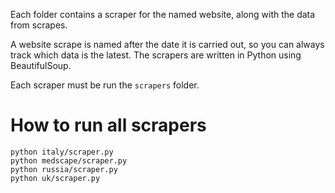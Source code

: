 Each folder contains a scraper for the named website, along with the data from scrapes.

A website scrape is named after the date it is carried out, so you can always track 
which data is the latest. The scrapers are written in Python using BeautifulSoup.

Each scraper must be run the `scrapers` folder.

# How to run all scrapers

```
python italy/scraper.py
python medscape/scraper.py
python russia/scraper.py
python uk/scraper.py
```


